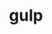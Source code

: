 ---
category: 4-letters
denotation: null
name: gulp
reference_link: https://www.etymonline.com/word/gulp
root_language: null
root_name: null
title: gulp
type: free
word_sums:
- respelling: gulp
  sum: 'Gulp + '
---